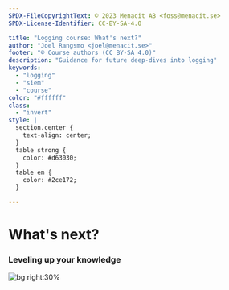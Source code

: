 ```yaml
---
SPDX-FileCopyrightText: © 2023 Menacit AB <foss@menacit.se>
SPDX-License-Identifier: CC-BY-SA-4.0

title: "Logging course: What's next?"
author: "Joel Rangsmo <joel@menacit.se>"
footer: "© Course authors (CC BY-SA 4.0)"
description: "Guidance for future deep-dives into logging"
keywords:
  - "logging"
  - "siem"
  - "course"
color: "#ffffff"
class:
  - "invert"
style: |
  section.center {
    text-align: center;
  }
  table strong {
    color: #d63030;
  }
  table em {
    color: #2ce172;
  }

---
```

<!-- _footer: "%ATTRIBUTION_PREFIX% Austin Design (CC BY-SA 2.0)" -->
# What's next?
### Leveling up your knowledge

![bg right:30%](images/37-neon_crystals.jpg)
